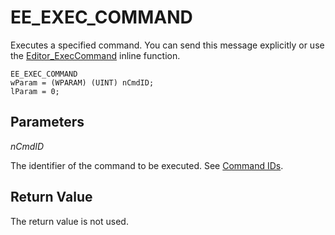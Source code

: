 # EE\_EXEC\_COMMAND

Executes a specified command. You can send this message explicitly or use
the [Editor\_ExecCommand](../macro/editor_execcommand) inline function.

```
EE_EXEC_COMMAND
wParam = (WPARAM) (UINT) nCmdID;
lParam = 0;
```

## Parameters

_nCmdID_

The identifier of the command to be executed. See
[Command IDs](../cmdid/index).

## Return Value

The return value is not used.
